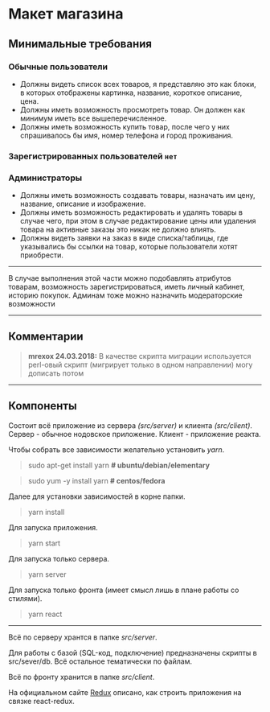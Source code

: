# **Макет магазина**

## Минимальные требования
### Обычные пользователи
* Должны видеть список всех товаров, я представляю это как блоки, в которых отображены картинка, название, короткое описание, цена.
* Должны иметь возможность просмотреть товар. Он должен как минимум иметь все вышеперечисленное.
* Должны иметь возможность купить товар, после чего у них спрашивалось бы имя, номер телефона и город проживания.

### Зарегистрированных пользователей `нет`

### Администраторы
* Должны иметь возможность создавать товары, назначать им цену, название, описание и изображение.
* Должны иметь возможность редактировать и удалять товары в случае чего, при этом в случае редактирование цены или удаления товара на активные заказы это никак не должно влиять.
* Должны видеть заявки на заказ в виде списка/таблицы, где указывались бы ссылки на товар, которые пользователи хотят приобрести.

---

В случае выполнения этой части можно подобавлять атрибутов товарам, возможность зарегистрироваться, иметь личный кабинет, историю покупок.
Админам тоже можно назначить модераторские возможности

---

## Комментарии

> **mrexox 24.03.2018:**
> В качестве скрипта миграции используется perl-овый скрипт (мигрирует только в одном направлении) могу дописать потом

---

## Компоненты

Состоит всё приложение из сервера *(src/server)* и клиента *(src/client)*.
Сервер - обычное нодовское приложение.
Клиент - приложение реакта.

Чтобы собрать все зависимости желательно установить *yarn*. 
> sudo apt-get install yarn **# ubuntu/debian/elementary**

> sudo yum -y install yarn **# centos/fedora**

Далее для установки зависимостей в корне папки.
> yarn install

Для запуска приложения.
> yarn start

Для запуска только сервера.
> yarn server

Для запуска только фронта (имеет смысл лишь в плане работы со стилями).
> yarn react

---
Всё по серверу хрантся в папке *src/server*.

Для работы с базой (SQL-код, подключение) предназначены скрипты в src/sever/db.
Всё остальное тематически по файлам.

Всё по фронту хранится в папке *src/client*.

На официальном сайте [Redux](https://redux.js.org/) описано, как строить приложения на связке react-redux.
